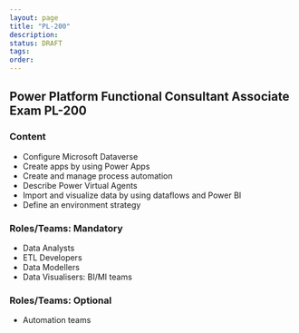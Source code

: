 ```yaml
---
layout: page
title: "PL-200"
description: 
status: DRAFT
tags:
order:
---
```

## Power Platform Functional Consultant Associate Exam PL-200  
  
### Content  
  
- Configure Microsoft Dataverse
- Create apps by using Power Apps
- Create and manage process automation
- Describe Power Virtual Agents
- Import and visualize data by using dataflows and Power BI
- Define an environment strategy  
  
### Roles/Teams: Mandatory  
  
- Data Analysts
- ETL Developers
- Data Modellers
- Data Visualisers: BI/MI teams  
  
### Roles/Teams: Optional  
  
- Automation teams